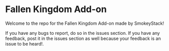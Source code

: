 # Fallen Kingdom Add-on

Welcome to the repo for the Fallen Kingdom Add-on made by SmokeyStack!

If you have any bugs to report, do so in the issues section. If you have any feedback, post it in the issues section as well because your feedback is an issue to be heard!.